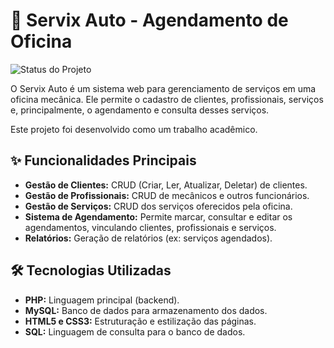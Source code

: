 # 🚗 Servix Auto - Agendamento de Oficina

![Status do Projeto](https://img.shields.io/badge/status-concluído-green)

O Servix Auto é um sistema web para gerenciamento de serviços em uma oficina mecânica. Ele permite o cadastro de clientes, profissionais, serviços e, principalmente, o agendamento e consulta desses serviços.

Este projeto foi desenvolvido como um trabalho acadêmico.

## ✨ Funcionalidades Principais

* **Gestão de Clientes:** CRUD (Criar, Ler, Atualizar, Deletar) de clientes.
* **Gestão de Profissionais:** CRUD de mecânicos e outros funcionários.
* **Gestão de Serviços:** CRUD dos serviços oferecidos pela oficina.
* **Sistema de Agendamento:** Permite marcar, consultar e editar os agendamentos, vinculando clientes, profissionais e serviços.
* **Relatórios:** Geração de relatórios (ex: serviços agendados).

## 🛠️ Tecnologias Utilizadas

* **PHP:** Linguagem principal (backend).
* **MySQL:** Banco de dados para armazenamento dos dados.
* **HTML5 e CSS3:** Estruturação e estilização das páginas.
* **SQL:** Linguagem de consulta para o banco de dados.
